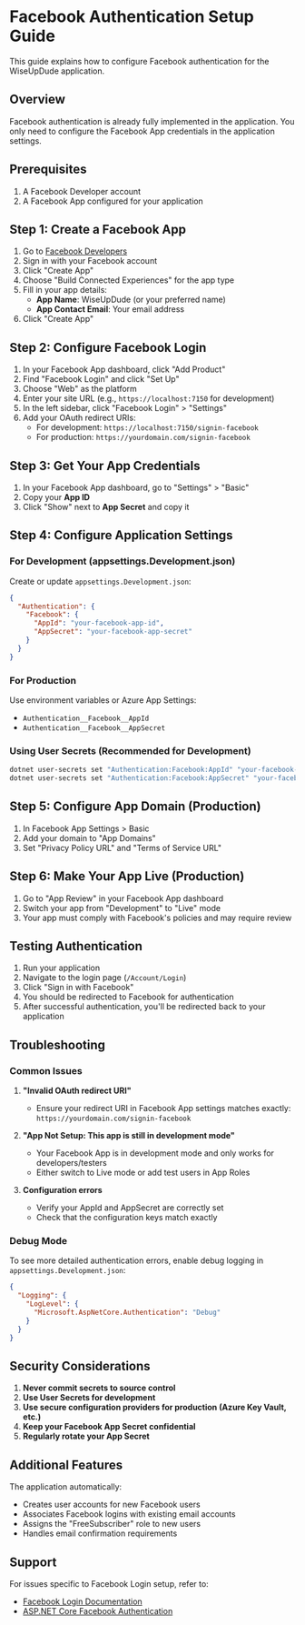 # Facebook Authentication Setup Guide

This guide explains how to configure Facebook authentication for the WiseUpDude application.

## Overview

Facebook authentication is already fully implemented in the application. You only need to configure the Facebook App credentials in the application settings.

## Prerequisites

1. A Facebook Developer account
2. A Facebook App configured for your application

## Step 1: Create a Facebook App

1. Go to [Facebook Developers](https://developers.facebook.com/)
2. Sign in with your Facebook account
3. Click "Create App"
4. Choose "Build Connected Experiences" for the app type
5. Fill in your app details:
   - **App Name**: WiseUpDude (or your preferred name)
   - **App Contact Email**: Your email address
6. Click "Create App"

## Step 2: Configure Facebook Login

1. In your Facebook App dashboard, click "Add Product"
2. Find "Facebook Login" and click "Set Up"
3. Choose "Web" as the platform
4. Enter your site URL (e.g., `https://localhost:7150` for development)
5. In the left sidebar, click "Facebook Login" > "Settings"
6. Add your OAuth redirect URIs:
   - For development: `https://localhost:7150/signin-facebook`
   - For production: `https://yourdomain.com/signin-facebook`

## Step 3: Get Your App Credentials

1. In your Facebook App dashboard, go to "Settings" > "Basic"
2. Copy your **App ID**
3. Click "Show" next to **App Secret** and copy it

## Step 4: Configure Application Settings

### For Development (appsettings.Development.json)

Create or update `appsettings.Development.json`:

```json
{
  "Authentication": {
    "Facebook": {
      "AppId": "your-facebook-app-id",
      "AppSecret": "your-facebook-app-secret"
    }
  }
}
```

### For Production

Use environment variables or Azure App Settings:

- `Authentication__Facebook__AppId`
- `Authentication__Facebook__AppSecret`

### Using User Secrets (Recommended for Development)

```bash
dotnet user-secrets set "Authentication:Facebook:AppId" "your-facebook-app-id"
dotnet user-secrets set "Authentication:Facebook:AppSecret" "your-facebook-app-secret"
```

## Step 5: Configure App Domain (Production)

1. In Facebook App Settings > Basic
2. Add your domain to "App Domains"
3. Set "Privacy Policy URL" and "Terms of Service URL"

## Step 6: Make Your App Live (Production)

1. Go to "App Review" in your Facebook App dashboard
2. Switch your app from "Development" to "Live" mode
3. Your app must comply with Facebook's policies and may require review

## Testing Authentication

1. Run your application
2. Navigate to the login page (`/Account/Login`)
3. Click "Sign in with Facebook"
4. You should be redirected to Facebook for authentication
5. After successful authentication, you'll be redirected back to your application

## Troubleshooting

### Common Issues

1. **"Invalid OAuth redirect URI"**
   - Ensure your redirect URI in Facebook App settings matches exactly: `https://yourdomain.com/signin-facebook`

2. **"App Not Setup: This app is still in development mode"**
   - Your Facebook App is in development mode and only works for developers/testers
   - Either switch to Live mode or add test users in App Roles

3. **Configuration errors**
   - Verify your AppId and AppSecret are correctly set
   - Check that the configuration keys match exactly

### Debug Mode

To see more detailed authentication errors, enable debug logging in `appsettings.Development.json`:

```json
{
  "Logging": {
    "LogLevel": {
      "Microsoft.AspNetCore.Authentication": "Debug"
    }
  }
}
```

## Security Considerations

1. **Never commit secrets to source control**
2. **Use User Secrets for development**
3. **Use secure configuration providers for production (Azure Key Vault, etc.)**
4. **Keep your Facebook App Secret confidential**
5. **Regularly rotate your App Secret**

## Additional Features

The application automatically:
- Creates user accounts for new Facebook users
- Associates Facebook logins with existing email accounts
- Assigns the "FreeSubscriber" role to new users
- Handles email confirmation requirements

## Support

For issues specific to Facebook Login setup, refer to:
- [Facebook Login Documentation](https://developers.facebook.com/docs/facebook-login/)
- [ASP.NET Core Facebook Authentication](https://docs.microsoft.com/en-us/aspnet/core/security/authentication/social/facebook-logins)